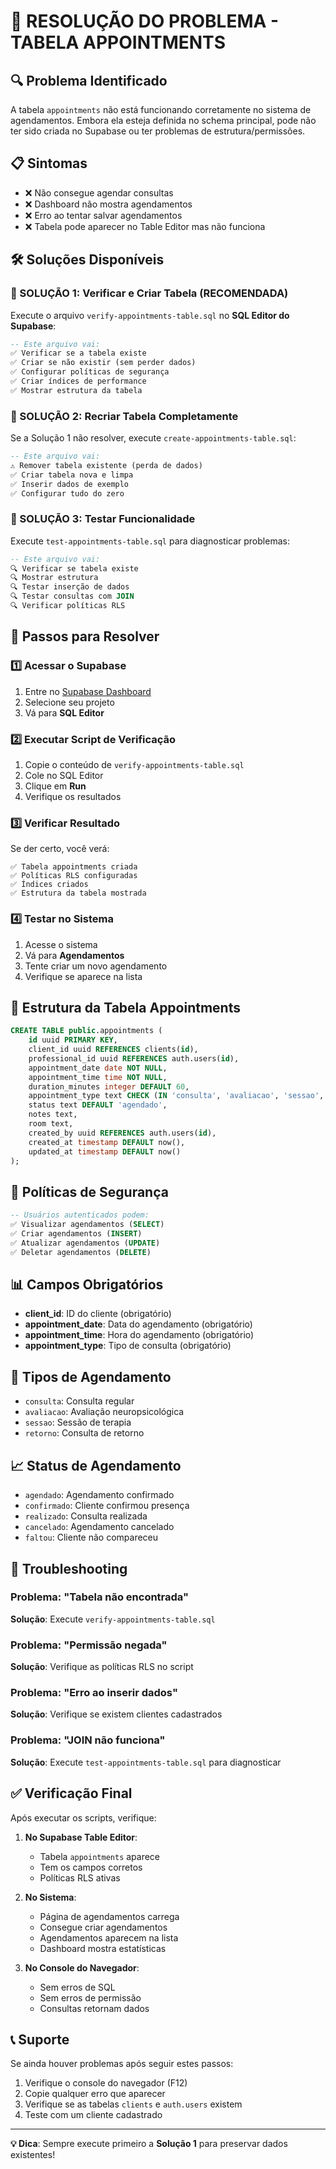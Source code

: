 # 📅 RESOLUÇÃO DO PROBLEMA - TABELA APPOINTMENTS

## 🔍 Problema Identificado

A tabela `appointments` não está funcionando corretamente no sistema de agendamentos. Embora ela esteja definida no schema principal, pode não ter sido criada no Supabase ou ter problemas de estrutura/permissões.

## 📋 Sintomas

- ❌ Não consegue agendar consultas
- ❌ Dashboard não mostra agendamentos
- ❌ Erro ao tentar salvar agendamentos
- ❌ Tabela pode aparecer no Table Editor mas não funciona

## 🛠️ Soluções Disponíveis

### 🚀 SOLUÇÃO 1: Verificar e Criar Tabela (RECOMENDADA)

Execute o arquivo `verify-appointments-table.sql` no **SQL Editor do Supabase**:

```sql
-- Este arquivo vai:
✅ Verificar se a tabela existe
✅ Criar se não existir (sem perder dados)
✅ Configurar políticas de segurança
✅ Criar índices de performance
✅ Mostrar estrutura da tabela
```

### 🔄 SOLUÇÃO 2: Recriar Tabela Completamente

Se a Solução 1 não resolver, execute `create-appointments-table.sql`:

```sql
-- Este arquivo vai:
⚠️ Remover tabela existente (perda de dados)
✅ Criar tabela nova e limpa
✅ Inserir dados de exemplo
✅ Configurar tudo do zero
```

### 🧪 SOLUÇÃO 3: Testar Funcionalidade

Execute `test-appointments-table.sql` para diagnosticar problemas:

```sql
-- Este arquivo vai:
🔍 Verificar se tabela existe
🔍 Mostrar estrutura
🔍 Testar inserção de dados
🔍 Testar consultas com JOIN
🔍 Verificar políticas RLS
```

## 📝 Passos para Resolver

### 1️⃣ Acessar o Supabase
1. Entre no [Supabase Dashboard](https://supabase.com/dashboard)
2. Selecione seu projeto
3. Vá para **SQL Editor**

### 2️⃣ Executar Script de Verificação
1. Copie o conteúdo de `verify-appointments-table.sql`
2. Cole no SQL Editor
3. Clique em **Run**
4. Verifique os resultados

### 3️⃣ Verificar Resultado
Se der certo, você verá:
```
✅ Tabela appointments criada
✅ Políticas RLS configuradas
✅ Índices criados
✅ Estrutura da tabela mostrada
```

### 4️⃣ Testar no Sistema
1. Acesse o sistema
2. Vá para **Agendamentos**
3. Tente criar um novo agendamento
4. Verifique se aparece na lista

## 🎯 Estrutura da Tabela Appointments

```sql
CREATE TABLE public.appointments (
    id uuid PRIMARY KEY,
    client_id uuid REFERENCES clients(id),
    professional_id uuid REFERENCES auth.users(id),
    appointment_date date NOT NULL,
    appointment_time time NOT NULL,
    duration_minutes integer DEFAULT 60,
    appointment_type text CHECK (IN 'consulta', 'avaliacao', 'sessao', 'retorno'),
    status text DEFAULT 'agendado',
    notes text,
    room text,
    created_by uuid REFERENCES auth.users(id),
    created_at timestamp DEFAULT now(),
    updated_at timestamp DEFAULT now()
);
```

## 🔐 Políticas de Segurança

```sql
-- Usuários autenticados podem:
✅ Visualizar agendamentos (SELECT)
✅ Criar agendamentos (INSERT)
✅ Atualizar agendamentos (UPDATE)
✅ Deletar agendamentos (DELETE)
```

## 📊 Campos Obrigatórios

- **client_id**: ID do cliente (obrigatório)
- **appointment_date**: Data do agendamento (obrigatório)
- **appointment_time**: Hora do agendamento (obrigatório)
- **appointment_type**: Tipo de consulta (obrigatório)

## 🔄 Tipos de Agendamento

- `consulta`: Consulta regular
- `avaliacao`: Avaliação neuropsicológica
- `sessao`: Sessão de terapia
- `retorno`: Consulta de retorno

## 📈 Status de Agendamento

- `agendado`: Agendamento confirmado
- `confirmado`: Cliente confirmou presença
- `realizado`: Consulta realizada
- `cancelado`: Agendamento cancelado
- `faltou`: Cliente não compareceu

## 🚨 Troubleshooting

### Problema: "Tabela não encontrada"
**Solução**: Execute `verify-appointments-table.sql`

### Problema: "Permissão negada"
**Solução**: Verifique as políticas RLS no script

### Problema: "Erro ao inserir dados"
**Solução**: Verifique se existem clientes cadastrados

### Problema: "JOIN não funciona"
**Solução**: Execute `test-appointments-table.sql` para diagnosticar

## ✅ Verificação Final

Após executar os scripts, verifique:

1. **No Supabase Table Editor**:
   - Tabela `appointments` aparece
   - Tem os campos corretos
   - Políticas RLS ativas

2. **No Sistema**:
   - Página de agendamentos carrega
   - Consegue criar agendamentos
   - Agendamentos aparecem na lista
   - Dashboard mostra estatísticas

3. **No Console do Navegador**:
   - Sem erros de SQL
   - Sem erros de permissão
   - Consultas retornam dados

## 📞 Suporte

Se ainda houver problemas após seguir estes passos:

1. Verifique o console do navegador (F12)
2. Copie qualquer erro que aparecer
3. Verifique se as tabelas `clients` e `auth.users` existem
4. Teste com um cliente cadastrado

---

**💡 Dica**: Sempre execute primeiro a **Solução 1** para preservar dados existentes! 